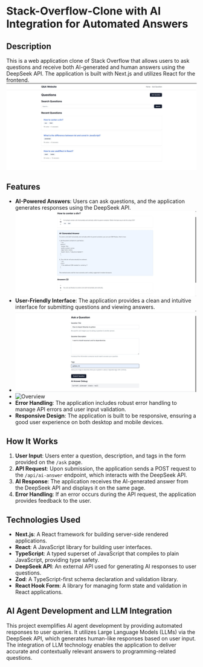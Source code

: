 # Stack-Overflow-Clone with AI Integration for Automated Answers

## Description
This is a web application clone of Stack Overflow that allows users to ask questions and receive both AI-generated and human answers using the DeepSeek API. The application is built with Next.js and utilizes React for the frontend.
![Overview](overview/home.jpg)
## Features
- **AI-Powered Answers**: Users can ask questions, and the application generates responses using the DeepSeek API.
 ![Overview](overview/ans.jpg)
- **User-Friendly Interface**: The application provides a clean and intuitive interface for submitting questions and viewing answers.
- ![Overview](overview/ask.jpg)
- ![Overview](overview/ai.jpg)
- **Error Handling**: The application includes robust error handling to manage API errors and user input validation.
- **Responsive Design**: The application is built to be responsive, ensuring a good user experience on both desktop and mobile devices.

## How It Works
1. **User Input**: Users enter a question, description, and tags in the form provided on the `/ask` page.
2. **API Request**: Upon submission, the application sends a POST request to the `/api/ai-answer` endpoint, which interacts with the DeepSeek API.
3. **AI Response**: The application receives the AI-generated answer from the DeepSeek API and displays it on the same page.
4. **Error Handling**: If an error occurs during the API request, the application provides feedback to the user.

## Technologies Used
- **Next.js**: A React framework for building server-side rendered applications.
- **React**: A JavaScript library for building user interfaces.
- **TypeScript**: A typed superset of JavaScript that compiles to plain JavaScript, providing type safety.
- **DeepSeek API**: An external API used for generating AI responses to user questions.
- **Zod**: A TypeScript-first schema declaration and validation library.
- **React Hook Form**: A library for managing form state and validation in React applications.

## AI Agent Development and LLM Integration
This project exemplifies AI agent development by providing automated responses to user queries. It utilizes Large Language Models (LLMs) via the DeepSeek API, which generates human-like responses based on user input. The integration of LLM technology enables the application to deliver accurate and contextually relevant answers to programming-related questions.
